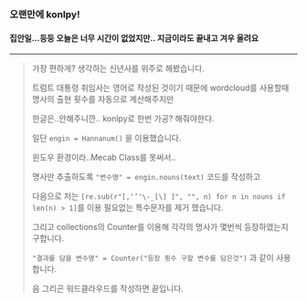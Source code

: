 ### 오랜만에 konlpy!
#### 집안일...등등 오늘은 너무 시간이 없었지만.. 지금이라도 끝내고 겨우 올려요
---
> 가장 편하게? 생각하는 신년사를 위주로 해봤습니다.
>
> 트럼트 대통령 취임사는 영어로 작성된 것이기 때문에 wordcloud를 사용할때 명사의 출현 횟수를 자동으로 계산해주지만
>
> 한글은..안해주니깐.. konlpy로 한번 가공? 해줘야한다.
>
> 일단 ```engin = Hannanum()``` 을 이용했습니다.
>
> 윈도우 환경이라..Mecab Class를 못써서..
>
> 명사만 추출하도록 ```"변수명" = engin.nouns(text)``` 코드를 작성하고
>
> 다음으로 저는 ```[re.sub(r"[,‘’'\-_[\] ]", "", n) for n in nouns if len(n) > 1]```를 이용 필요없는 특수문자를 제거 했습니다.
>
> 그리고 collections의 Counter를 이용해 각각의 명사가 몇번씩 등장하였는지 구합니다.
>
> ```"결과를 담을 변수명" = Counter("등장 횟수 구할 변수를 담은것")``` 과 같이 사용합니다.
>
> 음 그리곤 워드클라우드를 작성하면 끝입니다.
